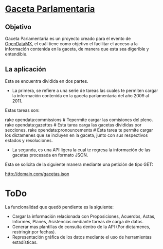 # [Gaceta Parlamentaria](http://gaceta.diputados.gob.mx/)

## Objetivo

Gaceta Parlamentaria es un proyecto creado para el evento de [OpenDataMX](http://opendata.mx/), el cuál tiene como objetivo el facilitar el acceso a la información contenida en la gaceta, de manera que esta sea digerible y entendible.

## La aplicación

Esta se encuentra dividida en dos partes.

* La primera, se refiere a una serie de tareas las cuales te permiten cargar la información contenida en la gaceta parlamentaria del año 2009 al 2011.

Estas tareas son:

rake opendata:commissions # Tepermite cargar las comisiones del pleno.
rake opendata:gazettes # Esta tarea carga las gacetas divididas por secciones.
rake opendata:pronouncements # Esta tarea te permite cargar los dictamenes que se incluyen en la gaceta, junto con sus respectivos estados y resoluciones.


* La segunda, es una API ligera la cual te regresa la información de las gacetas procesada en formato JSON.

Esta se solicita de la siguiente manera mediante una petición de tipo GET:

http://domain.com/gacetas.json


# ToDo

La funcionalidad que quedó pendiente es la siguiente:

* Cargar la información relacionada con Proposiciones, Acuerdos, Actas, Informes, Planes, Asistencias mediante tareas de carga de datos.
* Generar mas plantillas de consulta dentro de la API (Por dictamenes, restringir por fechas).
* Representación gráfica de los datos mediante el uso de herramientas estadísticas.
